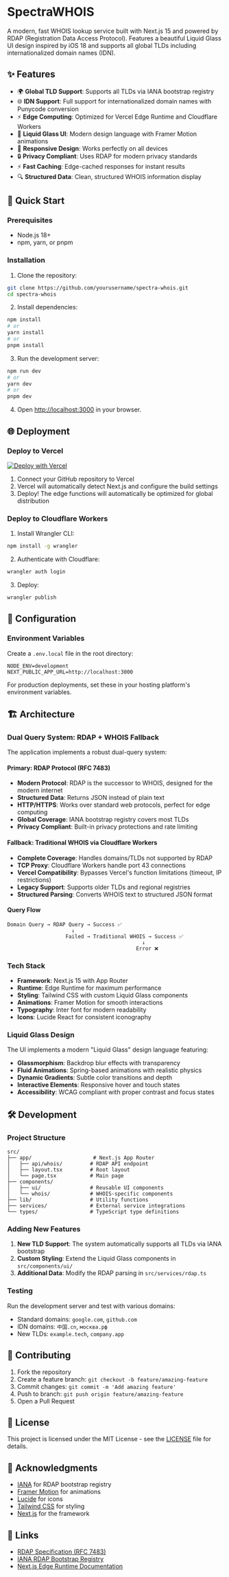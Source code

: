 # SpectraWHOIS

A modern, fast WHOIS lookup service built with Next.js 15 and powered by RDAP (Registration Data Access Protocol). Features a beautiful Liquid Glass UI design inspired by iOS 18 and supports all global TLDs including internationalized domain names (IDN).

## ✨ Features

- 🌍 **Global TLD Support**: Supports all TLDs via IANA bootstrap registry
- 🌐 **IDN Support**: Full support for internationalized domain names with Punycode conversion
- ⚡ **Edge Computing**: Optimized for Vercel Edge Runtime and Cloudflare Workers
- 🎨 **Liquid Glass UI**: Modern design language with Framer Motion animations
- 📱 **Responsive Design**: Works perfectly on all devices
- 🔒 **Privacy Compliant**: Uses RDAP for modern privacy standards
- ⚡ **Fast Caching**: Edge-cached responses for instant results
- 🔍 **Structured Data**: Clean, structured WHOIS information display

## 🚀 Quick Start

### Prerequisites

- Node.js 18+
- npm, yarn, or pnpm

### Installation

1. Clone the repository:
```bash
git clone https://github.com/yourusername/spectra-whois.git
cd spectra-whois
```

2. Install dependencies:
```bash
npm install
# or
yarn install
# or
pnpm install
```

3. Run the development server:
```bash
npm run dev
# or
yarn dev
# or
pnpm dev
```

4. Open [http://localhost:3000](http://localhost:3000) in your browser.

## 🌐 Deployment

### Deploy to Vercel

[![Deploy with Vercel](https://vercel.com/button)](https://vercel.com/new/clone?repository-url=https%3A%2F%2Fgithub.com%2Fyourusername%2Fspectra-whois)

1. Connect your GitHub repository to Vercel
2. Vercel will automatically detect Next.js and configure the build settings
3. Deploy! The edge functions will automatically be optimized for global distribution

### Deploy to Cloudflare Workers

1. Install Wrangler CLI:
```bash
npm install -g wrangler
```

2. Authenticate with Cloudflare:
```bash
wrangler auth login
```

3. Deploy:
```bash
wrangler publish
```

## 🔧 Configuration

### Environment Variables

Create a `.env.local` file in the root directory:

```env
NODE_ENV=development
NEXT_PUBLIC_APP_URL=http://localhost:3000
```

For production deployments, set these in your hosting platform's environment variables.

## 🏗️ Architecture

### Dual Query System: RDAP + WHOIS Fallback

The application implements a robust dual-query system:

#### Primary: RDAP Protocol (RFC 7483)
- **Modern Protocol**: RDAP is the successor to WHOIS, designed for the modern internet
- **Structured Data**: Returns JSON instead of plain text
- **HTTP/HTTPS**: Works over standard web protocols, perfect for edge computing
- **Global Coverage**: IANA bootstrap registry covers most TLDs
- **Privacy Compliant**: Built-in privacy protections and rate limiting

#### Fallback: Traditional WHOIS via Cloudflare Workers
- **Complete Coverage**: Handles domains/TLDs not supported by RDAP
- **TCP Proxy**: Cloudflare Workers handle port 43 connections
- **Vercel Compatibility**: Bypasses Vercel's function limitations (timeout, IP restrictions)
- **Legacy Support**: Supports older TLDs and regional registries
- **Structured Parsing**: Converts WHOIS text to structured JSON format

#### Query Flow
```
Domain Query → RDAP Query → Success ✅
                     ↓
                   Failed → Traditional WHOIS → Success ✅
                                            ↓
                                          Error ❌
```

### Tech Stack

- **Framework**: Next.js 15 with App Router
- **Runtime**: Edge Runtime for maximum performance
- **Styling**: Tailwind CSS with custom Liquid Glass components
- **Animations**: Framer Motion for smooth interactions
- **Typography**: Inter font for modern readability
- **Icons**: Lucide React for consistent iconography

### Liquid Glass Design

The UI implements a modern "Liquid Glass" design language featuring:

- **Glassmorphism**: Backdrop blur effects with transparency
- **Fluid Animations**: Spring-based animations with realistic physics
- **Dynamic Gradients**: Subtle color transitions and depth
- **Interactive Elements**: Responsive hover and touch states
- **Accessibility**: WCAG compliant with proper contrast and focus states

## 🛠️ Development

### Project Structure

```
src/
├── app/                    # Next.js App Router
│   ├── api/whois/         # RDAP API endpoint
│   ├── layout.tsx         # Root layout
│   └── page.tsx           # Main page
├── components/
│   ├── ui/                # Reusable UI components
│   └── whois/             # WHOIS-specific components
├── lib/                   # Utility functions
├── services/              # External service integrations
└── types/                 # TypeScript type definitions
```

### Adding New Features

1. **New TLD Support**: The system automatically supports all TLDs via IANA bootstrap
2. **Custom Styling**: Extend the Liquid Glass components in `src/components/ui/`
3. **Additional Data**: Modify the RDAP parsing in `src/services/rdap.ts`

### Testing

Run the development server and test with various domains:

- Standard domains: `google.com`, `github.com`
- IDN domains: `中国.cn`, `москва.рф`
- New TLDs: `example.tech`, `company.app`

## 🤝 Contributing

1. Fork the repository
2. Create a feature branch: `git checkout -b feature/amazing-feature`
3. Commit changes: `git commit -m 'Add amazing feature'`
4. Push to branch: `git push origin feature/amazing-feature`
5. Open a Pull Request

## 📄 License

This project is licensed under the MIT License - see the [LICENSE](LICENSE) file for details.

## 🙏 Acknowledgments

- [IANA](https://www.iana.org/) for RDAP bootstrap registry
- [Framer Motion](https://www.framer.com/motion/) for animations
- [Lucide](https://lucide.dev/) for icons
- [Tailwind CSS](https://tailwindcss.com/) for styling
- [Next.js](https://nextjs.org/) for the framework

## 🔗 Links

- [RDAP Specification (RFC 7483)](https://tools.ietf.org/html/rfc7483)
- [IANA RDAP Bootstrap Registry](https://data.iana.org/rdap/)
- [Next.js Edge Runtime Documentation](https://nextjs.org/docs/app/building-your-application/rendering/edge-and-nodejs-runtimes)
